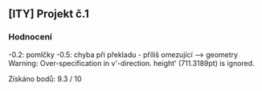 ## [ITY] Projekt č.1

### Hodnocení 

-0.2: pomlčky
-0.5: chyba při překladu - příliš omezující --> geometry Warning: Over-specification in v'-direction. height' (711.3189pt) is ignored.

Získáno bodů: 9.3 / 10

